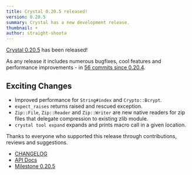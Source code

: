 ```yaml
---
title: Crystal 0.20.5 released!
version: 0.20.5
summary: Crystal has a new development release.
thumbnail: +
author: straight-shoota
---
```


[Crystal 0.20.5](https://github.com/crystal-lang/crystal/releases/tag/0.20.5) has been released!

As any release it includes numerous bugfixes, cool features and performance improvements - in [56 commits since 0.20.4](https://github.com/crystal-lang/crystal/compare/0.20.4...0.20.5).

## Exciting Changes

* Improved performance for `String#index` and `Crypto::Bcrypt`.
* `expect_raises` returns raised and rescued exception.
* `Zip::File`, `Zip::Reader` and `Zip::Writer` are new native readers for zip files that delegate compression to existing zlib module.
* `crystal tool expand` expands and prints macro call in a given location.

Thanks to everyone who supported this release through contributions, reviews and suggestions.

* [CHANGELOG](https://github.com/crystal-lang/crystal/releases/tag/0.20.5)
* [API Docs](https://crystal-lang.org/api/0.20.5)
* [Milestone 0.20.5](https://github.com/crystal-lang/crystal/issues?q=milestone%3A0.20.5)
